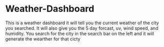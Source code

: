 # Weather-Dashboard

This is a weather dashboard it will tell you the current weather of the city you searched.
It will also give you the 5 day forcast, uv, wind speed, and humidity.
You search for the city in the search bar on the left and it will generate the wearther for that cicty 